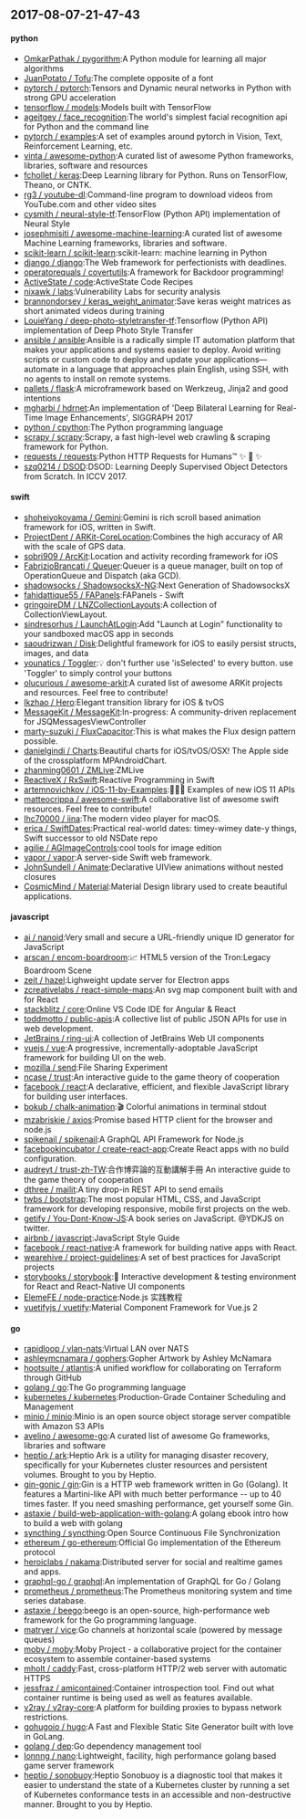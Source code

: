 ## 2017-08-07-21-47-43

#### python
* [OmkarPathak / pygorithm](https://github.com/OmkarPathak/pygorithm):A Python module for learning all major algorithms
* [JuanPotato / Tofu](https://github.com/JuanPotato/Tofu):The complete opposite of a font
* [pytorch / pytorch](https://github.com/pytorch/pytorch):Tensors and Dynamic neural networks in Python with strong GPU acceleration
* [tensorflow / models](https://github.com/tensorflow/models):Models built with TensorFlow
* [ageitgey / face_recognition](https://github.com/ageitgey/face_recognition):The world's simplest facial recognition api for Python and the command line
* [pytorch / examples](https://github.com/pytorch/examples):A set of examples around pytorch in Vision, Text, Reinforcement Learning, etc.
* [vinta / awesome-python](https://github.com/vinta/awesome-python):A curated list of awesome Python frameworks, libraries, software and resources
* [fchollet / keras](https://github.com/fchollet/keras):Deep Learning library for Python. Runs on TensorFlow, Theano, or CNTK.
* [rg3 / youtube-dl](https://github.com/rg3/youtube-dl):Command-line program to download videos from YouTube.com and other video sites
* [cysmith / neural-style-tf](https://github.com/cysmith/neural-style-tf):TensorFlow (Python API) implementation of Neural Style
* [josephmisiti / awesome-machine-learning](https://github.com/josephmisiti/awesome-machine-learning):A curated list of awesome Machine Learning frameworks, libraries and software.
* [scikit-learn / scikit-learn](https://github.com/scikit-learn/scikit-learn):scikit-learn: machine learning in Python
* [django / django](https://github.com/django/django):The Web framework for perfectionists with deadlines.
* [operatorequals / covertutils](https://github.com/operatorequals/covertutils):A framework for Backdoor programming!
* [ActiveState / code](https://github.com/ActiveState/code):ActiveState Code Recipes
* [nixawk / labs](https://github.com/nixawk/labs):Vulnerability Labs for security analysis
* [brannondorsey / keras_weight_animator](https://github.com/brannondorsey/keras_weight_animator):Save keras weight matrices as short animated videos during training
* [LouieYang / deep-photo-styletransfer-tf](https://github.com/LouieYang/deep-photo-styletransfer-tf):Tensorflow (Python API) implementation of Deep Photo Style Transfer
* [ansible / ansible](https://github.com/ansible/ansible):Ansible is a radically simple IT automation platform that makes your applications and systems easier to deploy. Avoid writing scripts or custom code to deploy and update your applications— automate in a language that approaches plain English, using SSH, with no agents to install on remote systems.
* [pallets / flask](https://github.com/pallets/flask):A microframework based on Werkzeug, Jinja2 and good intentions
* [mgharbi / hdrnet](https://github.com/mgharbi/hdrnet):An implementation of 'Deep Bilateral Learning for Real-Time Image Enhancements', SIGGRAPH 2017
* [python / cpython](https://github.com/python/cpython):The Python programming language
* [scrapy / scrapy](https://github.com/scrapy/scrapy):Scrapy, a fast high-level web crawling & scraping framework for Python.
* [requests / requests](https://github.com/requests/requests):Python HTTP Requests for Humans™ ✨ 🍰 ✨
* [szq0214 / DSOD](https://github.com/szq0214/DSOD):DSOD: Learning Deeply Supervised Object Detectors from Scratch. In ICCV 2017.

#### swift
* [shoheiyokoyama / Gemini](https://github.com/shoheiyokoyama/Gemini):Gemini is rich scroll based animation framework for iOS, written in Swift.
* [ProjectDent / ARKit-CoreLocation](https://github.com/ProjectDent/ARKit-CoreLocation):Combines the high accuracy of AR with the scale of GPS data.
* [sobri909 / ArcKit](https://github.com/sobri909/ArcKit):Location and activity recording framework for iOS
* [FabrizioBrancati / Queuer](https://github.com/FabrizioBrancati/Queuer):Queuer is a queue manager, built on top of OperationQueue and Dispatch (aka GCD).
* [shadowsocks / ShadowsocksX-NG](https://github.com/shadowsocks/ShadowsocksX-NG):Next Generation of ShadowsocksX
* [fahidattique55 / FAPanels](https://github.com/fahidattique55/FAPanels):FAPanels - Swift
* [gringoireDM / LNZCollectionLayouts](https://github.com/gringoireDM/LNZCollectionLayouts):A collection of CollectionViewLayout.
* [sindresorhus / LaunchAtLogin](https://github.com/sindresorhus/LaunchAtLogin):Add "Launch at Login" functionality to your sandboxed macOS app in seconds
* [saoudrizwan / Disk](https://github.com/saoudrizwan/Disk):Delightful framework for iOS to easily persist structs, images, and data
* [younatics / Toggler](https://github.com/younatics/Toggler):💡 don't further use 'isSelected' to every button. use 'Toggler' to simply control your buttons
* [olucurious / awesome-arkit](https://github.com/olucurious/awesome-arkit):A curated list of awesome ARKit projects and resources. Feel free to contribute!
* [lkzhao / Hero](https://github.com/lkzhao/Hero):Elegant transition library for iOS & tvOS
* [MessageKit / MessageKit](https://github.com/MessageKit/MessageKit):In-progress: A community-driven replacement for JSQMessagesViewController
* [marty-suzuki / FluxCapacitor](https://github.com/marty-suzuki/FluxCapacitor):This is what makes the Flux design pattern possible.
* [danielgindi / Charts](https://github.com/danielgindi/Charts):Beautiful charts for iOS/tvOS/OSX! The Apple side of the crossplatform MPAndroidChart.
* [zhanming0601 / ZMLive](https://github.com/zhanming0601/ZMLive):ZMLive
* [ReactiveX / RxSwift](https://github.com/ReactiveX/RxSwift):Reactive Programming in Swift
* [artemnovichkov / iOS-11-by-Examples](https://github.com/artemnovichkov/iOS-11-by-Examples):👨🏻‍💻 Examples of new iOS 11 APIs
* [matteocrippa / awesome-swift](https://github.com/matteocrippa/awesome-swift):A collaborative list of awesome swift resources. Feel free to contribute!
* [lhc70000 / iina](https://github.com/lhc70000/iina):The modern video player for macOS.
* [erica / SwiftDates](https://github.com/erica/SwiftDates):Practical real-world dates: timey-wimey date-y things, Swift successor to old NSDate repo
* [agilie / AGImageControls](https://github.com/agilie/AGImageControls):cool tools for image edition
* [vapor / vapor](https://github.com/vapor/vapor):A server-side Swift web framework.
* [JohnSundell / Animate](https://github.com/JohnSundell/Animate):Declarative UIView animations without nested closures
* [CosmicMind / Material](https://github.com/CosmicMind/Material):Material Design library used to create beautiful applications.

#### javascript
* [ai / nanoid](https://github.com/ai/nanoid):Very small and secure a URL-friendly unique ID generator for JavaScript
* [arscan / encom-boardroom](https://github.com/arscan/encom-boardroom):📈 HTML5 version of the Tron:Legacy Boardroom Scene
* [zeit / hazel](https://github.com/zeit/hazel):Lighweight update server for Electron apps
* [zcreativelabs / react-simple-maps](https://github.com/zcreativelabs/react-simple-maps):An svg map component built with and for React
* [stackblitz / core](https://github.com/stackblitz/core):Online VS Code IDE for Angular & React
* [toddmotto / public-apis](https://github.com/toddmotto/public-apis):A collective list of public JSON APIs for use in web development.
* [JetBrains / ring-ui](https://github.com/JetBrains/ring-ui):A collection of JetBrains Web UI components
* [vuejs / vue](https://github.com/vuejs/vue):A progressive, incrementally-adoptable JavaScript framework for building UI on the web.
* [mozilla / send](https://github.com/mozilla/send):File Sharing Experiment
* [ncase / trust](https://github.com/ncase/trust):An interactive guide to the game theory of cooperation
* [facebook / react](https://github.com/facebook/react):A declarative, efficient, and flexible JavaScript library for building user interfaces.
* [bokub / chalk-animation](https://github.com/bokub/chalk-animation):🎬 Colorful animations in terminal stdout
* [mzabriskie / axios](https://github.com/mzabriskie/axios):Promise based HTTP client for the browser and node.js
* [spikenail / spikenail](https://github.com/spikenail/spikenail):A GraphQL API Framework for Node.js
* [facebookincubator / create-react-app](https://github.com/facebookincubator/create-react-app):Create React apps with no build configuration.
* [audreyt / trust-zh-TW](https://github.com/audreyt/trust-zh-TW):合作博弈論的互動講解手冊 An interactive guide to the game theory of cooperation
* [dthree / mailit](https://github.com/dthree/mailit):A tiny drop-in REST API to send emails
* [twbs / bootstrap](https://github.com/twbs/bootstrap):The most popular HTML, CSS, and JavaScript framework for developing responsive, mobile first projects on the web.
* [getify / You-Dont-Know-JS](https://github.com/getify/You-Dont-Know-JS):A book series on JavaScript. @YDKJS on twitter.
* [airbnb / javascript](https://github.com/airbnb/javascript):JavaScript Style Guide
* [facebook / react-native](https://github.com/facebook/react-native):A framework for building native apps with React.
* [wearehive / project-guidelines](https://github.com/wearehive/project-guidelines):A set of best practices for JavaScript projects
* [storybooks / storybook](https://github.com/storybooks/storybook):📓 Interactive development & testing environment for React and React-Native UI components
* [ElemeFE / node-practice](https://github.com/ElemeFE/node-practice):Node.js 实践教程
* [vuetifyjs / vuetify](https://github.com/vuetifyjs/vuetify):Material Component Framework for Vue.js 2

#### go
* [rapidloop / vlan-nats](https://github.com/rapidloop/vlan-nats):Virtual LAN over NATS
* [ashleymcnamara / gophers](https://github.com/ashleymcnamara/gophers):Gopher Artwork by Ashley McNamara
* [hootsuite / atlantis](https://github.com/hootsuite/atlantis):A unified workflow for collaborating on Terraform through GitHub
* [golang / go](https://github.com/golang/go):The Go programming language
* [kubernetes / kubernetes](https://github.com/kubernetes/kubernetes):Production-Grade Container Scheduling and Management
* [minio / minio](https://github.com/minio/minio):Minio is an open source object storage server compatible with Amazon S3 APIs
* [avelino / awesome-go](https://github.com/avelino/awesome-go):A curated list of awesome Go frameworks, libraries and software
* [heptio / ark](https://github.com/heptio/ark):Heptio Ark is a utility for managing disaster recovery, specifically for your Kubernetes cluster resources and persistent volumes. Brought to you by Heptio.
* [gin-gonic / gin](https://github.com/gin-gonic/gin):Gin is a HTTP web framework written in Go (Golang). It features a Martini-like API with much better performance -- up to 40 times faster. If you need smashing performance, get yourself some Gin.
* [astaxie / build-web-application-with-golang](https://github.com/astaxie/build-web-application-with-golang):A golang ebook intro how to build a web with golang
* [syncthing / syncthing](https://github.com/syncthing/syncthing):Open Source Continuous File Synchronization
* [ethereum / go-ethereum](https://github.com/ethereum/go-ethereum):Official Go implementation of the Ethereum protocol
* [heroiclabs / nakama](https://github.com/heroiclabs/nakama):Distributed server for social and realtime games and apps.
* [graphql-go / graphql](https://github.com/graphql-go/graphql):An implementation of GraphQL for Go / Golang
* [prometheus / prometheus](https://github.com/prometheus/prometheus):The Prometheus monitoring system and time series database.
* [astaxie / beego](https://github.com/astaxie/beego):beego is an open-source, high-performance web framework for the Go programming language.
* [matryer / vice](https://github.com/matryer/vice):Go channels at horizontal scale (powered by message queues)
* [moby / moby](https://github.com/moby/moby):Moby Project - a collaborative project for the container ecosystem to assemble container-based systems
* [mholt / caddy](https://github.com/mholt/caddy):Fast, cross-platform HTTP/2 web server with automatic HTTPS
* [jessfraz / amicontained](https://github.com/jessfraz/amicontained):Container introspection tool. Find out what container runtime is being used as well as features available.
* [v2ray / v2ray-core](https://github.com/v2ray/v2ray-core):A platform for building proxies to bypass network restrictions.
* [gohugoio / hugo](https://github.com/gohugoio/hugo):A Fast and Flexible Static Site Generator built with love in GoLang.
* [golang / dep](https://github.com/golang/dep):Go dependency management tool
* [lonnng / nano](https://github.com/lonnng/nano):Lightweight, facility, high performance golang based game server framework
* [heptio / sonobuoy](https://github.com/heptio/sonobuoy):Heptio Sonobuoy is a diagnostic tool that makes it easier to understand the state of a Kubernetes cluster by running a set of Kubernetes conformance tests in an accessible and non-destructive manner. Brought to you by Heptio.
